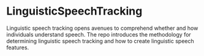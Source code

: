 # LinguisticSpeechTracking
Linguistic speech tracking opens avenues to comprehend whether and how individuals understand speech. The repo introduces the methodology for determining linguistic speech tracking and how to create linguistic speech features. 
